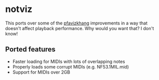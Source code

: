 # notviz
This ports over some of the [pfavizkhang](https://github.com/khang06/PianoFromAbove) improvements in a way that doesn't affect playback performance. Why would you want that? I don't know!

## Ported features
* Faster loading for MIDIs with lots of overlapping notes
* Properly loads some corrupt MIDIs (e.g. NF53.1MIL.mid)
* Support for MIDIs over 2GB
